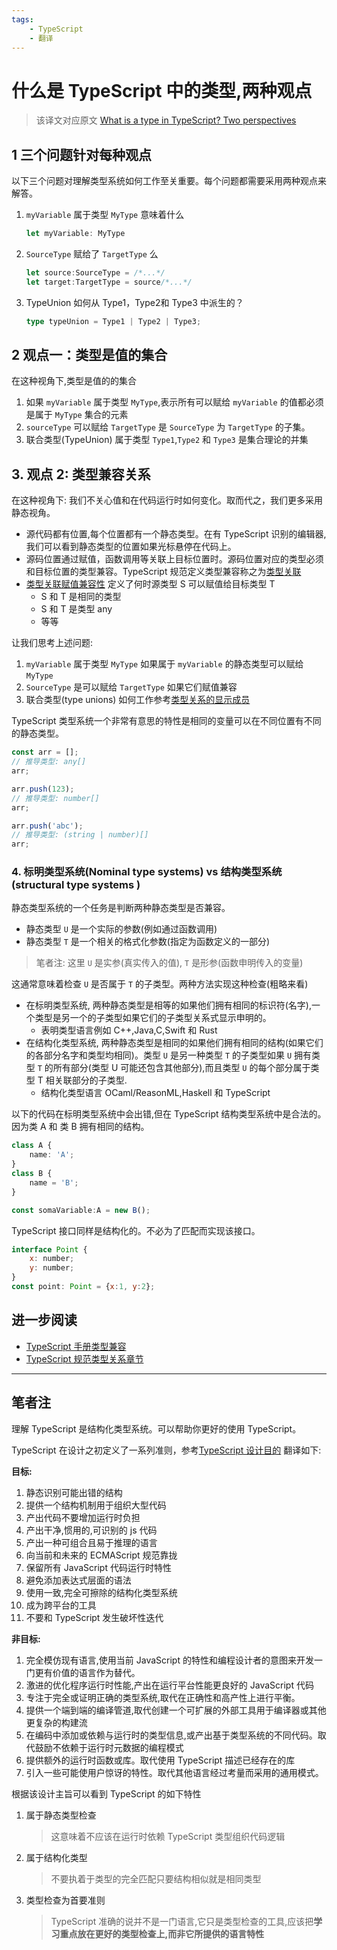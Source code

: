 ```yaml
---
tags: 
    - TypeScript
    - 翻译
---
```


# 什么是 TypeScript 中的类型,两种观点

> 该译文对应原文 [What is a type in TypeScript? Two perspectives](https://2ality.com/2020/02/understanding-types-typescript.html)


## 1 三个问题针对每种观点
以下三个问题对理解类型系统如何工作至关重要。每个问题都需要采用两种观点来解答。

1. `myVariable` 属于类型  `MyType` 意味着什么
  
    ```ts
    let myVariable: MyType
    ```

2. `SourceType` 赋给了 `TargetType` 么

    ```ts
    let source:SourceType = /*...*/
    let target:TargetType = source/*...*/
    ```

3. TypeUnion 如何从 Type1，Type2和 Type3 中派生的？

    ```ts
    type typeUnion = Type1 | Type2 | Type3;
    ```

## 2 观点一：类型是值的集合
在这种视角下,类型是值的的集合

1. 如果 `myVariable` 属于类型 `MyType`,表示所有可以赋给 `myVariable` 的值都必须是属于 `MyType` 集合的元素
2. `sourceType` 可以赋给 `TargetType` 是 `SourceType` 为 `TargetType` 的子集。
3. 联合类型(TypeUnion) 属于类型 `Type1`,`Type2` 和 `Type3` 是集合理论的并集

## 3. 观点 2: 类型兼容关系

在这种视角下: 我们不关心值和在代码运行时如何变化。取而代之，我们更多采用静态视角。

* 源代码都有位置,每个位置都有一个静态类型。在有 TypeScript 识别的编辑器,我们可以看到静态类型的位置如果光标悬停在代码上。
* 源码位置通过赋值，函数调用等关联上目标位置时。源码位置对应的类型必须和目标位置的类型兼容。TypeScript 规范定义类型兼容称之为[类型关联](https://github.com/microsoft/TypeScript/blob/master/doc/spec.md#3.11)
* [类型关联赋值兼容性](https://github.com/microsoft/TypeScript/blob/master/doc/spec.md#3114-assignment-compatibility) 定义了何时源类型 S 可以赋值给目标类型 T
    * S 和 T 是相同的类型
    * S 和 T 是类型 any
    * 等等

让我们思考上述问题:

1. `myVariable` 属于类型 `MyType` 如果属于 `myVariable` 的静态类型可以赋给 `MyType`
2. `SourceType` 是可以赋给 `TargetType` 如果它们赋值兼容
3. 联合类型(type unions) 如何工作参考[类型关系的显示成员](https://github.com/microsoft/TypeScript/blob/master/doc/spec.md#3111-apparent-members)

TypeScript 类型系统一个非常有意思的特性是相同的变量可以在不同位置有不同的静态类型。

```ts
const arr = [];
// 推导类型: any[]
arr;

arr.push(123);
// 推导类型: number[]
arr;

arr.push('abc');
// 推导类型: (string | number)[]
arr;
```

### 4. 标明类型系统(Nominal type systems) vs 结构类型系统(structural type systems )

静态类型系统的一个任务是判断两种静态类型是否兼容。
* 静态类型 `U` 是一个实际的参数(例如通过函数调用)
* 静态类型 `T` 是一个相关的格式化参数(指定为函数定义的一部分)

> 笔者注: 这里 `U` 是实参(真实传入的值), `T` 是形参(函数申明传入的变量)

这通常意味着检查 `U` 是否属于 `T` 的子类型。两种方法实现这种检查(粗略来看)
* 在标明类型系统, 两种静态类型是相等的如果他们拥有相同的标识符(名字),一个类型是另一个的子类型如果它们的子类型关系式显示申明的。
  * 表明类型语言例如 C++,Java,C,Swift 和 Rust
* 在结构化类型系统, 两种静态类型是相同的如果他们拥有相同的结构(如果它们的各部分名字和类型均相同)。类型 `U` 是另一种类型 `T` 的子类型如果 `U` 拥有类型 `T` 的所有部分(类型 U 可能还包含其他部分),而且类型 `U` 的每个部分属于类型 T 相关联部分的子类型.
  * 结构化类型语言 OCaml/ReasonML,Haskell 和 TypeScript

以下的代码在标明类型系统中会出错,但在 TypeScript 结构类型系统中是合法的。因为类 A 和 类 B 拥有相同的结构。

```ts
class A {
    name: 'A';
}
class B {
    name = 'B';
}

const somaVariable:A = new B(); 
```

TypeScript 接口同样是结构化的。不必为了匹配而实现该接口。

```js
interface Point {
    x: number;
    y: number;
}
const point: Point = {x:1, y:2};
```

## 进一步阅读
* [TypeScript 手册类型兼容](https://www.typescriptlang.org/docs/handbook/type-compatibility.html)
* [TypeScript 规范类型关系章节](https://github.com/microsoft/TypeScript/blob/master/doc/spec.md#3.11)

-----

## 笔者注
理解 TypeScript 是结构化类型系统。可以帮助你更好的使用 TypeScript。


TypeScript 在设计之初定义了一系列准则，参考[TypeScript 设计目的](https://github.com/microsoft/TypeScript/wiki/TypeScript-Design-Goals) 翻译如下:

**目标:**

1. 静态识别可能出错的结构
2. 提供一个结构机制用于组织大型代码
3. 产出代码不要增加运行时负担
4. 产出干净,惯用的,可识别的 js 代码
5. 产出一种可组合且易于推理的语言
6. 向当前和未来的 ECMAScript 规范靠拢
7. 保留所有 JavaScript 代码运行时特性
8. 避免添加表达式层面的语法
9. 使用一致,完全可擦除的结构化类型系统
10. 成为跨平台的工具
11. 不要和 TypeScript 发生破坏性迭代

**非目标:**

1. 完全模仿现有语言,使用当前 JavaScript 的特性和编程设计者的意图来开发一门更有价值的语言作为替代。
2. 激进的优化程序运行时性能,产出在运行平台性能更良好的 JavaScript 代码
3. 专注于完全或证明正确的类型系统,取代在正确性和高产性上进行平衡。
4. 提供一个端到端的编译管道,取代创建一个可扩展的外部工具用于编译器或其他更复杂的构建流
5. 在编码中添加或依赖与运行时的类型信息,或产出基于类型系统的不同代码。取代鼓励不依赖于运行时元数据的编程模式
6. 提供额外的运行时函数或库。取代使用 TypeScript 描述已经存在的库
7. 引入一些可能使用户惊讶的特性。取代其他语言经过考量而采用的通用模式。

根据该设计主旨可以看到 TypeScript 的如下特性

1. 属于静态类型检查
    > 这意味着不应该在运行时依赖 TypeScript 类型组织代码逻辑
2. 属于结构化类型
    > 不要执着于类型的完全匹配只要结构相似就是相同类型
3. 类型检查为首要准则
    > TypeScript 准确的说并不是一门语言,它只是类型检查的工具,应该把**学习重点放在更好的类型检查上,而非它所提供的语言特性**

